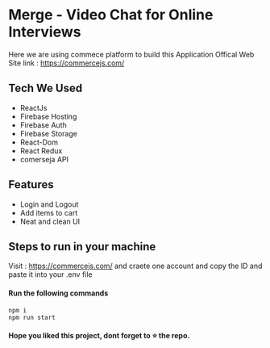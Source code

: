 # Merge - Video Chat for Online Interviews

Here we are using commece platform to build this Application
Offical Web Site link : https://commercejs.com/

## Tech We Used

- ReactJs
- Firebase Hosting
- Firebase Auth
- Firebase Storage
- React-Dom
- React Redux
- comerseja API

## Features

- Login and Logout
- Add items to cart
- Neat and clean UI

## Steps to run in your machine

Visit : https://commercejs.com/ and craete one account and copy the ID and paste it into your .env file

#### Run the following commands
```
npm i
npm run start
```




#### Hope you liked this project, dont forget to ⭐ the repo.
